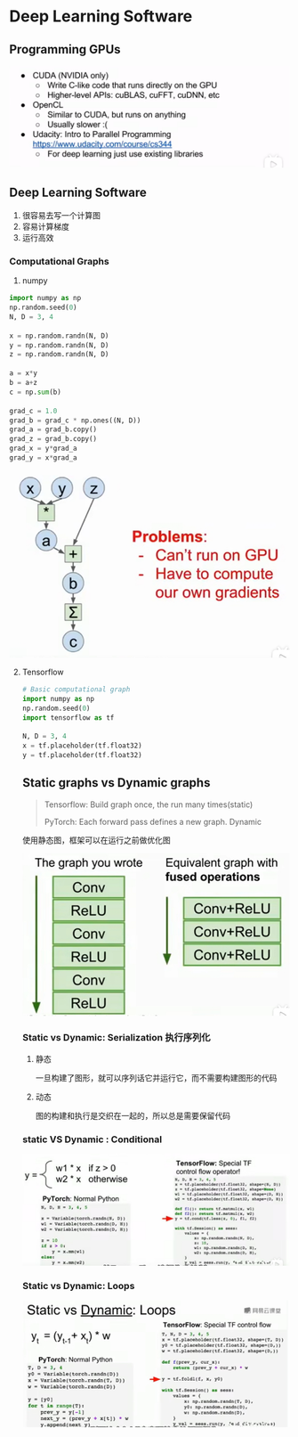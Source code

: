 # Deep Learning Software

## Programming GPUs

![image-20230905090713313](images/image-20230905090713313.png)

## Deep Learning Software

1. 很容易去写一个计算图
2. 容易计算梯度
3. 运行高效

### Computational Graphs

1. numpy

```python
import numpy as np
np.random.seed(0)
N, D = 3, 4

x = np.random.randn(N, D)
y = np.random.randn(N, D)
z = np.random.randn(N, D)

a = x*y
b = a+z
c = np.sum(b)

grad_c = 1.0
grad_b = grad_c * np.ones((N, D))
grad_a = grad_b.copy()
grad_z = grad_b.copy()
grad_x = y*grad_a
grad_y = x*grad_a
```

![image-20230905094600176](images/image-20230905094600176.png)

2. Tensorflow

   ```python
   # Basic computational graph
   import numpy as np
   np.random.seed(0)
   import tensorflow as tf
   
   N, D = 3, 4
   x = tf.placeholder(tf.float32)
   y = tf.placeholder(tf.float32)
   ```

   ## Static graphs vs Dynamic graphs

   > Tensorflow: Build graph once, the run many times(static)
   >
   > 
   >
   > PyTorch: Each forward pass defines a new graph. Dynamic

   

   使用静态图，框架可以在运行之前做优化图

   ![image-20230906095021398](images/image-20230906095021398.png)

   ### Static vs Dynamic: Serialization 执行序列化

   1. 静态

      一旦构建了图形，就可以序列话它并运行它，而不需要构建图形的代码
      
   2. 动态
   
      图的构建和执行是交织在一起的，所以总是需要保留代码
   
   ### static VS Dynamic : Conditional
   
   ![image-20230907082556707](images/image-20230907082556707.png)
   
   ### Static vs Dynamic: Loops
   
   ![image-20230907083045383](images/image-20230907083045383.png)

 